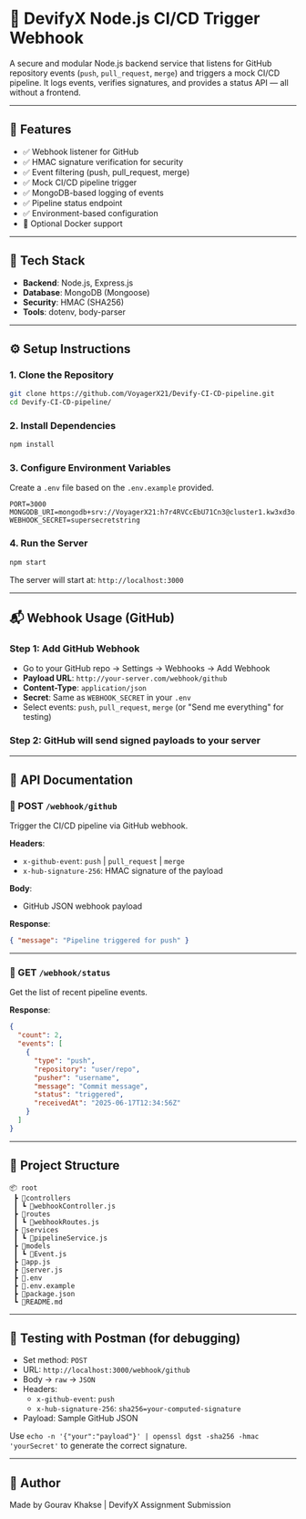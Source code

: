 # 🚀 DevifyX Node.js CI/CD Trigger Webhook

A secure and modular Node.js backend service that listens for GitHub repository events (`push`, `pull_request`, `merge`) and triggers a mock CI/CD pipeline. It logs events, verifies signatures, and provides a status API — all without a frontend.

---

## 📌 Features

- ✅ Webhook listener for GitHub
- ✅ HMAC signature verification for security
- ✅ Event filtering (push, pull_request, merge)
- ✅ Mock CI/CD pipeline trigger
- ✅ MongoDB-based logging of events
- ✅ Pipeline status endpoint
- ✅ Environment-based configuration
- 🐳 Optional Docker support

---

## 🧪 Tech Stack

- **Backend**: Node.js, Express.js
- **Database**: MongoDB (Mongoose)
- **Security**: HMAC (SHA256)
- **Tools**: dotenv, body-parser

---

## ⚙️ Setup Instructions

### 1. Clone the Repository
```bash
git clone https://github.com/VoyagerX21/Devify-CI-CD-pipeline.git
cd Devify-CI-CD-pipeline/
```

### 2. Install Dependencies
```bash
npm install
```

### 3. Configure Environment Variables

Create a `.env` file based on the `.env.example` provided.

```env
PORT=3000
MONGODB_URI=mongodb+srv://VoyagerX21:h7r4RVCcEbU71Cn3@cluster1.kw3xd3o.mongodb.net/
WEBHOOK_SECRET=supersecretstring
```

### 4. Run the Server
```bash
npm start
```

The server will start at: `http://localhost:3000`

---

## 📬 Webhook Usage (GitHub)

### Step 1: Add GitHub Webhook
- Go to your GitHub repo → Settings → Webhooks → Add Webhook
- **Payload URL**: `http://your-server.com/webhook/github`
- **Content-Type**: `application/json`
- **Secret**: Same as `WEBHOOK_SECRET` in your `.env`
- Select events: `push`, `pull_request`, `merge` (or "Send me everything" for testing)

### Step 2: GitHub will send signed payloads to your server

---

## 📡 API Documentation

### 🔹 POST `/webhook/github`
Trigger the CI/CD pipeline via GitHub webhook.

**Headers**:
- `x-github-event`: `push` | `pull_request` | `merge`
- `x-hub-signature-256`: HMAC signature of the payload

**Body**:
- GitHub JSON webhook payload

**Response**:
```json
{ "message": "Pipeline triggered for push" }
```

---

### 🔹 GET `/webhook/status`
Get the list of recent pipeline events.

**Response**:
```json
{
  "count": 2,
  "events": [
    {
      "type": "push",
      "repository": "user/repo",
      "pusher": "username",
      "message": "Commit message",
      "status": "triggered",
      "receivedAt": "2025-06-17T12:34:56Z"
    }
  ]
}
```

---

## 📁 Project Structure

```
📦 root
 ┣ 📂controllers
 ┃ ┗ 📜webhookController.js
 ┣ 📂routes
 ┃ ┗ 📜webhookRoutes.js
 ┣ 📂services
 ┃ ┗ 📜pipelineService.js
 ┣ 📂models
 ┃ ┗ 📜Event.js
 ┣ 📜app.js
 ┣ 📜server.js
 ┣ 📜.env
 ┣ 📜.env.example
 ┣ 📜package.json
 ┗ 📜README.md
```

---

## 🧪 Testing with Postman (for debugging)

- Set method: `POST`
- URL: `http://localhost:3000/webhook/github`
- Body → `raw` → `JSON`
- Headers:
  - `x-github-event`: `push`
  - `x-hub-signature-256`: `sha256=your-computed-signature`
- Payload: Sample GitHub JSON

Use `echo -n '{"your":"payload"}' | openssl dgst -sha256 -hmac 'yourSecret'` to generate the correct signature.

---

## 🧠 Author

Made by Gourav Khakse | DevifyX Assignment Submission